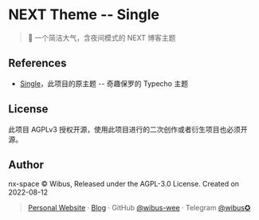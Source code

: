 # NEXT Theme -- Single
> 🎈 一个简洁大气，含夜间模式的 NEXT 博客主题


## References

- [Single](https://paugram.com/essay/single-theme-and-single-dog.html)，此项目的原主题 -- 奇趣保罗的 Typecho 主题

## License

此项目 AGPLv3 授权开源，使用此项目进行的二次创作或者衍生项目也必须开源。

## Author

nx-space © Wibus, Released under the AGPL-3.0 License. Created on 2022-08-12

> [Personal Website](http://iucky.cn/) · [Blog](https://blog.iucky.cn/) · GitHub [@wibus-wee](https://github.com/wibus-wee/) · Telegram [@wibus✪](https://t.me/wibus_wee)
